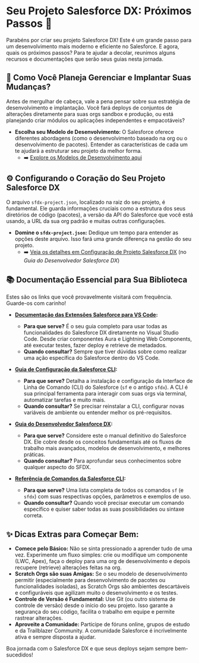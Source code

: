 # Seu Projeto Salesforce DX: Próximos Passos 🚀

Parabéns por criar seu projeto Salesforce DX! Este é um grande passo para um desenvolvimento mais moderno e eficiente no Salesforce. E agora, quais os próximos passos? Para te ajudar a decolar, reunimos alguns recursos e documentações que serão seus guias nesta jornada.

## 🤔 Como Você Planeja Gerenciar e Implantar Suas Mudanças?

Antes de mergulhar de cabeça, vale a pena pensar sobre sua estratégia de desenvolvimento e implantação. Você fará deploys de conjuntos de alterações diretamente para suas orgs sandbox e produção, ou está planejando criar módulos ou aplicações independentes e empacotáveis?

- **Escolha seu Modelo de Desenvolvimento:** O Salesforce oferece diferentes abordagens (como o desenvolvimento baseado na org ou o desenvolvimento de pacotes). Entender as características de cada um te ajudará a estruturar seu projeto da melhor forma.
  - ➡️ [Explore os Modelos de Desenvolvimento aqui](https://developer.salesforce.com/tools/vscode/en/user-guide/development-models)

## ⚙️ Configurando o Coração do Seu Projeto Salesforce DX

O arquivo `sfdx-project.json`, localizado na raiz do seu projeto, é fundamental. Ele guarda informações cruciais como a estrutura dos seus diretórios de código (pacotes), a versão da API do Salesforce que você está usando, a URL da sua org padrão e muitas outras configurações.

- **Domine o `sfdx-project.json`:** Dedique um tempo para entender as opções deste arquivo. Isso fará uma grande diferença na gestão do seu projeto.
  - ➡️ [Veja os detalhes em Configuração de Projeto Salesforce DX](https://developer.salesforce.com/docs/atlas.en-us.sfdx_dev.meta/sfdx_dev/sfdx_dev_ws_config.htm) (no _Guia do Desenvolvedor Salesforce DX_)

## 📚 Documentação Essencial para Sua Biblioteca

Estes são os links que você provavelmente visitará com frequência. Guarde-os com carinho!

- **[Documentação das Extensões Salesforce para VS Code](https://developer.salesforce.com/tools/vscode/):**

  - **Para que serve?** É o seu guia completo para usar todas as funcionalidades do Salesforce DX diretamente no Visual Studio Code. Desde criar componentes Aura e Lightning Web Components, até executar testes, fazer deploy e retrieve de metadados.
  - **Quando consultar?** Sempre que tiver dúvidas sobre como realizar uma ação específica do Salesforce dentro do VS Code.

- **[Guia de Configuração da Salesforce CLI](https://developer.salesforce.com/docs/atlas.en-us.sfdx_setup.meta/sfdx_setup/sfdx_setup_intro.htm):**

  - **Para que serve?** Detalha a instalação e configuração da Interface de Linha de Comando (CLI) do Salesforce (`sf` e o antigo `sfdx`). A CLI é sua principal ferramenta para interagir com suas orgs via terminal, automatizar tarefas e muito mais.
  - **Quando consultar?** Se precisar reinstalar a CLI, configurar novas variáveis de ambiente ou entender melhor os pré-requisitos.

- **[Guia do Desenvolvedor Salesforce DX](https://developer.salesforce.com/docs/atlas.en-us.sfdx_dev.meta/sfdx_dev/sfdx_dev_intro.htm):**

  - **Para que serve?** Considere este o manual definitivo do Salesforce DX. Ele cobre desde os conceitos fundamentais até os fluxos de trabalho mais avançados, modelos de desenvolvimento, e melhores práticas.
  - **Quando consultar?** Para aprofundar seus conhecimentos sobre qualquer aspecto do SFDX.

- **[Referência de Comandos da Salesforce CLI](https://developer.salesforce.com/docs/atlas.en-us.sfdx_cli_reference.meta/sfdx_cli_reference/cli_reference.htm):**
  - **Para que serve?** Uma lista completa de todos os comandos `sf` (e `sfdx`) com suas respectivas opções, parâmetros e exemplos de uso.
  - **Quando consultar?** Quando você precisar executar um comando específico e quiser saber todas as suas possibilidades ou sintaxe correta.

## ✨ Dicas Extras para Começar Bem:

- **Comece pelo Básico:** Não se sinta pressionado a aprender tudo de uma vez. Experimente um fluxo simples: crie ou modifique um componente (LWC, Apex), faça o deploy para uma org de desenvolvimento e depois recupere (retrieve) alterações feitas na org.
- **Scratch Orgs são suas Amigas:** Se o seu modelo de desenvolvimento permitir (especialmente para desenvolvimento de pacotes ou funcionalidades isoladas), as Scratch Orgs são ambientes descartáveis e configuráveis que agilizam muito o desenvolvimento e os testes.
- **Controle de Versão é Fundamental:** Use Git (ou outro sistema de controle de versão) desde o início do seu projeto. Isso garante a segurança do seu código, facilita o trabalho em equipe e permite rastrear alterações.
- **Aproveite a Comunidade:** Participe de fóruns online, grupos de estudo e da Trailblazer Community. A comunidade Salesforce é incrivelmente ativa e sempre disposta a ajudar.

Boa jornada com o Salesforce DX e que seus deploys sejam sempre bem-sucedidos!
